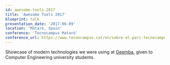 ```yaml
---
id: awesome-tools-2017
title: 'Awesome Tools 2017'
blueprint: talk
presentation_date: '2017-06-09'
location: 'Mataró, Spain'
conference: 'Tecnocampus Mataró'
conference_url: https://www.tecnocampus.cat/en/sobre-el-parc-tecnocampus/sobre-el-tecnocampus
---
```


Showcase of modern technologies we were using at [Geemba](https://noeldemartin.com/projects/geemba), given to Computer Engineering university students.

